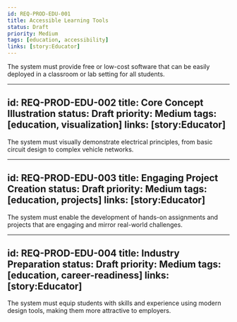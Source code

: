 ```yaml
---
id: REQ-PROD-EDU-001
title: Accessible Learning Tools
status: Draft
priority: Medium
tags: [education, accessibility]
links: [story:Educator]
---
```


The system must provide free or low-cost software that can be easily deployed in a classroom or lab setting for all students.

---
id: REQ-PROD-EDU-002
title: Core Concept Illustration
status: Draft
priority: Medium
tags: [education, visualization]
links: [story:Educator]
---

The system must visually demonstrate electrical principles, from basic circuit design to complex vehicle networks.

---
id: REQ-PROD-EDU-003
title: Engaging Project Creation
status: Draft
priority: Medium
tags: [education, projects]
links: [story:Educator]
---

The system must enable the development of hands-on assignments and projects that are engaging and mirror real-world challenges.

---
id: REQ-PROD-EDU-004
title: Industry Preparation
status: Draft
priority: Medium
tags: [education, career-readiness]
links: [story:Educator]
---

The system must equip students with skills and experience using modern design tools, making them more attractive to employers.
